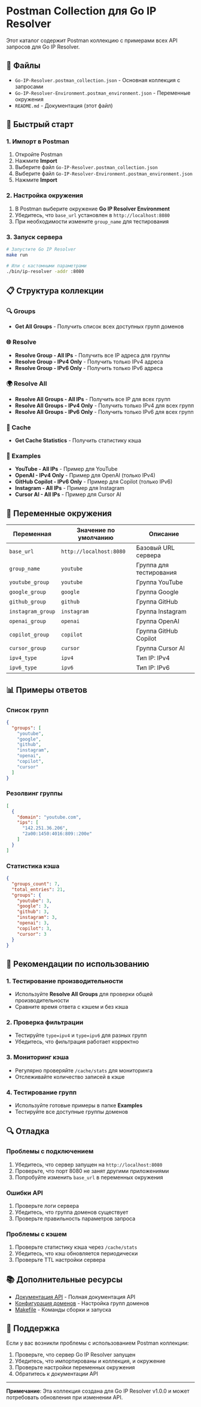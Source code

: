 # Postman Collection для Go IP Resolver

Этот каталог содержит Postman коллекцию с примерами всех API запросов для Go IP Resolver.

## 📁 Файлы

- `Go-IP-Resolver.postman_collection.json` - Основная коллекция с запросами
- `Go-IP-Resolver-Environment.postman_environment.json` - Переменные окружения
- `README.md` - Документация (этот файл)

## 🚀 Быстрый старт

### 1. Импорт в Postman

1. Откройте Postman
2. Нажмите **Import**
3. Выберите файл `Go-IP-Resolver.postman_collection.json`
4. Выберите файл `Go-IP-Resolver-Environment.postman_environment.json`
5. Нажмите **Import**

### 2. Настройка окружения

1. В Postman выберите окружение **Go IP Resolver Environment**
2. Убедитесь, что `base_url` установлен в `http://localhost:8080`
3. При необходимости измените `group_name` для тестирования

### 3. Запуск сервера

```bash
# Запустите Go IP Resolver
make run

# Или с кастомными параметрами
./bin/ip-resolver -addr :8080
```

## 📋 Структура коллекции

### 🔍 Groups
- **Get All Groups** - Получить список всех доступных групп доменов

### 🌐 Resolve
- **Resolve Group - All IPs** - Получить все IP адреса для группы
- **Resolve Group - IPv4 Only** - Получить только IPv4 адреса
- **Resolve Group - IPv6 Only** - Получить только IPv6 адреса

### 🌍 Resolve All
- **Resolve All Groups - All IPs** - Получить все IP для всех групп
- **Resolve All Groups - IPv4 Only** - Получить только IPv4 для всех групп
- **Resolve All Groups - IPv6 Only** - Получить только IPv6 для всех групп

### 💾 Cache
- **Get Cache Statistics** - Получить статистику кэша

### 📝 Examples
- **YouTube - All IPs** - Пример для YouTube
- **OpenAI - IPv4 Only** - Пример для OpenAI (только IPv4)
- **GitHub Copilot - IPv6 Only** - Пример для Copilot (только IPv6)
- **Instagram - All IPs** - Пример для Instagram
- **Cursor AI - All IPs** - Пример для Cursor AI

## 🔧 Переменные окружения

| Переменная | Значение по умолчанию | Описание |
|------------|----------------------|----------|
| `base_url` | `http://localhost:8080` | Базовый URL сервера |
| `group_name` | `youtube` | Группа для тестирования |
| `youtube_group` | `youtube` | Группа YouTube |
| `google_group` | `google` | Группа Google |
| `github_group` | `github` | Группа GitHub |
| `instagram_group` | `instagram` | Группа Instagram |
| `openai_group` | `openai` | Группа OpenAI |
| `copilot_group` | `copilot` | Группа GitHub Copilot |
| `cursor_group` | `cursor` | Группа Cursor AI |
| `ipv4_type` | `ipv4` | Тип IP: IPv4 |
| `ipv6_type` | `ipv6` | Тип IP: IPv6 |

## 📊 Примеры ответов

### Список групп
```json
{
  "groups": [
    "youtube",
    "google", 
    "github",
    "instagram",
    "openai",
    "copilot",
    "cursor"
  ]
}
```

### Резолвинг группы
```json
[
  {
    "domain": "youtube.com",
    "ips": [
      "142.251.36.206",
      "2a00:1450:4016:809::200e"
    ]
  }
]
```

### Статистика кэша
```json
{
  "groups_count": 7,
  "total_entries": 21,
  "groups": {
    "youtube": 3,
    "google": 3,
    "github": 3,
    "instagram": 3,
    "openai": 3,
    "copilot": 3,
    "cursor": 3
  }
}
```

## 🎯 Рекомендации по использованию

### 1. Тестирование производительности
- Используйте **Resolve All Groups** для проверки общей производительности
- Сравните время ответа с кэшем и без кэша

### 2. Проверка фильтрации
- Тестируйте `type=ipv4` и `type=ipv6` для разных групп
- Убедитесь, что фильтрация работает корректно

### 3. Мониторинг кэша
- Регулярно проверяйте `/cache/stats` для мониторинга
- Отслеживайте количество записей в кэше

### 4. Тестирование групп
- Используйте готовые примеры в папке **Examples**
- Тестируйте все доступные группы доменов

## 🔍 Отладка

### Проблемы с подключением
1. Убедитесь, что сервер запущен на `http://localhost:8080`
2. Проверьте, что порт 8080 не занят другими приложениями
3. Попробуйте изменить `base_url` в переменных окружения

### Ошибки API
1. Проверьте логи сервера
2. Убедитесь, что группа доменов существует
3. Проверьте правильность параметров запроса

### Проблемы с кэшем
1. Проверьте статистику кэша через `/cache/stats`
2. Убедитесь, что кэш обновляется периодически
3. Проверьте TTL настройки сервера

## 📚 Дополнительные ресурсы

- [Документация API](../README.md) - Полная документация API
- [Конфигурация доменов](../configs/domains.json) - Настройка групп доменов
- [Makefile](../Makefile) - Команды сборки и запуска

## 🤝 Поддержка

Если у вас возникли проблемы с использованием Postman коллекции:

1. Проверьте, что сервер Go IP Resolver запущен
2. Убедитесь, что импортированы и коллекция, и окружение
3. Проверьте настройки переменных окружения
4. Обратитесь к документации API

---

**Примечание**: Эта коллекция создана для Go IP Resolver v1.0.0 и может потребовать обновления при изменении API.
